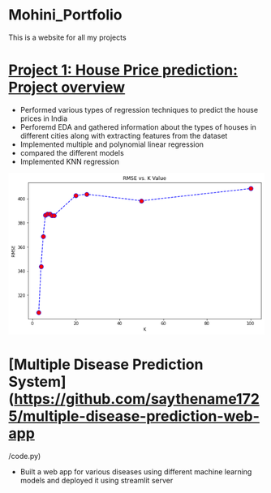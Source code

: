 # Mohini_Portfolio
This is a website for all my projects
# [Project 1: House Price prediction: Project overview](https://github.com/saythename1725/House-price-prediction-/blob/main/House%20price%20prediction.ipynb)
* Performed various types of regression techniques to predict the house prices in India
* Perforemd EDA and gathered information about the types of houses in different cities along with extracting features from the dataset
* Implemented multiple and polynomial linear regression
* compared the different models
*  Implemented KNN regression

![](/images/download.png)

# [Multiple Disease Prediction System](https://github.com/saythename1725/multiple-disease-prediction-web-app
/code.py)
* Built a web app for various diseases using different machine learning models and deployed it using streamlit server
